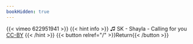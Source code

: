 ```yaml
---
bookHidden: true
---
```


{{< vimeo 622951941 >}}
{{< hint info >}}
♫ SK - Shayla - Calling for you [CC-BY](https://freemusicarchive.org/music/SK/none_given_1518/Shayla_-_Calling_for_you)
{{< /hint >}}
{{< button relref="/" >}}Return{{< /button >}}

